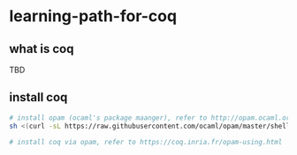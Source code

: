 # learning-path-for-coq


## what is coq

TBD

## install coq

```bash
# install opam (ocaml's package maanger), refer to http://opam.ocaml.org/doc/Install.html
sh <(curl -sL https://raw.githubusercontent.com/ocaml/opam/master/shell/install.sh)

# install coq via opam, refer to https://coq.inria.fr/opam-using.html




```
